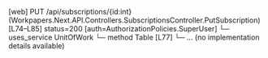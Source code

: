 [web] PUT /api/subscriptions/{id:int}  (Workpapers.Next.API.Controllers.SubscriptionsController.PutSubscription)  [L74–L85] status=200 [auth=AuthorizationPolicies.SuperUser]
  └─ uses_service UnitOfWork
    └─ method Table [L77]
      └─ ... (no implementation details available)

